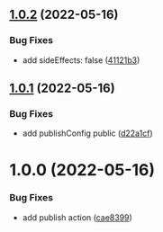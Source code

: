 ## [1.0.2](https://github.com/bottom-sheet/types/compare/v1.0.1...v1.0.2) (2022-05-16)


### Bug Fixes

* add sideEffects: false ([41121b3](https://github.com/bottom-sheet/types/commit/41121b33bcc5bd46c036b62d548372f52a711652))

## [1.0.1](https://github.com/bottom-sheet/types/compare/v1.0.0...v1.0.1) (2022-05-16)


### Bug Fixes

* add publishConfig public ([d22a1cf](https://github.com/bottom-sheet/types/commit/d22a1cf35e7bc629f1d0b7b9c36405c69d2559e6))

# 1.0.0 (2022-05-16)


### Bug Fixes

* add publish action ([cae8399](https://github.com/bottom-sheet/types/commit/cae8399724d5558f3f84ce186032e38337bf588b))
